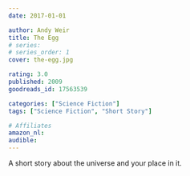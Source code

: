 ```yaml
---
date: 2017-01-01

author: Andy Weir
title: The Egg
# series: 
# series_order: 1
cover: the-egg.jpg

rating: 3.0
published: 2009
goodreads_id: 17563539

categories: ["Science Fiction"]
tags: ["Science Fiction", "Short Story"]

# Affiliates
amazon_nl: 
audible: 
---
```


A short story about the universe and your place in it.
